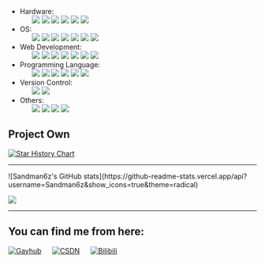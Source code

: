 <!--
**Sandman6z/Sandman6z** is a ✨ _special_ ✨ repository because its `README.md` (this file) appears on your GitHub profile.

Here are some ideas to get you started:

- 🔭 I’m currently working on ...
- 🌱 I’m currently learning ...
- 👯 I’m looking to collaborate on ...
- 🤔 I’m looking for help with ...
- 💬 Ask me about ...
- 📫 How to reach me: ...
- 😄 Pronouns: ...
- ⚡ Fun fact: ...
-->
<!-- https://shields.io/ -->

<!--
勾选符号（✔）： %E2%88%9A
交叉符号（✘）： %E2%9C%98
-->

<p dir="auto">
<ul>
    <li>
        <span class="group-label">Hardware:</span>
        <ul class="badge-list">
            <img src="https://img.shields.io/badge/AltiumDesigner-%E2%88%9A-lightgreen" />
            <img src="https://img.shields.io/badge/SPICE-%E2%88%9A-lightgrey" />
            <img src="https://img.shields.io/badge/Quartus-%E2%88%9A-lightblue" />
            <img src="https://img.shields.io/badge/Oscilloscope-%E2%88%9A-red"/>
            <img src="https://img.shields.io/badge/Multimeter-%E2%88%9A-red"/>
            <img src="https://img.shields.io/badge/Soldering-%E2%88%9A-red"/>
        </ul>
    </li>
    <li>
        <span class="group-label">OS:</span>
        <ul class="badge-list">
            <img src="https://img.shields.io/badge/Linux-%E2%88%9A-lightorange" />
            <img src="https://img.shields.io/badge/UNIX-%E2%88%9A-black" />
            <img src="https://img.shields.io/badge/WSL2-%E2%88%9A-lightgrey" />
            <img src="https://img.shields.io/badge/RTOS-%E2%88%9A-lightgrey" />
            <img src="https://img.shields.io/badge/Windows-%E2%88%9A-lightblue" />
            <img src="https://img.shields.io/badge/VMware-%E2%88%9A-lightblue" />
            <img src="https://img.shields.io/badge/Docker-%E2%88%9A-lightblue" />
        </ul>
    </li>
    <li>
        <span class="group-label">Web Development:</span>
        <ul class="badge-list">
            <img src="https://img.shields.io/badge/HTML5-%E2%88%9A-orange" />
            <img src="https://img.shields.io/badge/CSS3-%E2%88%9A-blue" />
            <img src="https://img.shields.io/badge/Javascript-%E2%88%9A-blue" />
            <img src="https://img.shields.io/badge/Qt-%E2%88%9A-green" />
            <img src="https://img.shields.io/badge/PyQt-%E2%88%9A-yellow" />
            <img src="https://img.shields.io/badge/Django-%E2%88%9A-yellow" />
            <img src="https://img.shields.io/badge/HBuilder-%E2%88%9A-red" />
        </ul>
    </li>
        <li>
        <span class="group-label">Programming Language:</span>
        <ul class="badge-list">
            <img src="https://img.shields.io/badge/C-%E2%88%9A-orange" />
            <img src="https://img.shields.io/badge/Csharp-%E2%88%9A-blue" />
            <img src="https://img.shields.io/badge/Python-%E2%88%9A-blue" />
            <img src="https://img.shields.io/badge/Java-%E2%88%9A-green" />
            <img src="https://img.shields.io/badge/makefile-%E2%88%9A-yellow" />
            <img src="https://img.shields.io/badge/asm-%E2%88%9A-red" />
        </ul>
    </li>
    <li>
        <span class="group-label">Version Control:</span>
        <ul class="badge-list">
            <img src="https://img.shields.io/badge/Git-%E2%88%9A-lightgrey" />
            <img src="https://img.shields.io/badge/SVN-%E2%88%9A-lightgrey" />
        </ul>
    </li>
        <li>
        <span class="group-label">Others:</span>
        <ul class="badge-list">
            <img src="https://img.shields.io/badge/NAS-%E2%88%9A-red"/> 
            <img src="https://img.shields.io/badge/3D%20Printing-%E2%88%9A-red" />
            <img src="https://img.shields.io/badge/Server-%E2%88%9A-red" />
            <img src="https://img.shields.io/badge/RAID-%E2%88%9A-red" />
        </ul>
    </li>
</ul>
</p>

## Project Own

[![Star History Chart](https://api.star-history.com/svg?repos=Sandman6z/SSD_Udisk_Tool_APP&type=Date)](https://www.star-history.com/#Sandman6z/SSD_Udisk_Tool_APP&Date)

---

<p>    
![Sandman6z's GitHub stats](https://github-readme-stats.vercel.app/api?username=Sandman6z&show_icons=true&theme=radical)
</p>
<p>
    <img src="https://github-readme-stats.vercel.app/api/top-langs/?username=Sandman6z&hide_title=true&hide_border=true&layout=compact&langs_count=6&text_color=000&icon_color=fff&bg_color=0,52fa5a,4dfcff,c64dff&theme=graywhite" /> 
</p>

---

## You can find me from here:

  [![Gayhub](https://img.shields.io/badge/Gayhub-......-Black)](https://github.com/Sandman6z)
  &emsp;
  [![CSDN](https://img.shields.io/badge/CSDN-Sandman6z-lightgrey)](https://blog.csdn.net/Sandman06?spm=1019.2139.3001.5343)
  &emsp;
  [![Bilibili](https://img.shields.io/badge/Bilibili-Sandman6z-Pink)](https://space.bilibili.com/120363860?spm_id_from=333.1007.0.0)
